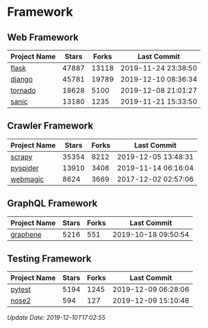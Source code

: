 # Framework

## Web Framework

| Project Name | Stars | Forks | Last Commit |
| ------------ | ----- | ----- | ----------- |
| [flask](https://github.com/pallets/flask) | 47887 | 13118 | 2019-11-24 23:38:50 |
| [django](https://github.com/django/django) | 45781 | 19789 | 2019-12-10 08:36:34 |
| [tornado](https://github.com/tornadoweb/tornado) | 18628 | 5100 | 2019-12-08 21:01:27 |
| [sanic](https://github.com/huge-success/sanic) | 13180 | 1235 | 2019-11-21 15:33:50 |

## Crawler Framework

| Project Name | Stars | Forks | Last Commit |
| ------------ | ----- | ----- | ----------- |
| [scrapy](https://github.com/scrapy/scrapy) | 35354 | 8212 | 2019-12-05 13:48:31 |
| [pyspider](https://github.com/binux/pyspider) | 13910 | 3408 | 2019-11-14 06:16:04 |
| [webmagic](https://github.com/code4craft/webmagic) | 8624 | 3669 | 2017-12-02 02:57:06 |

## GraphQL Framework

| Project Name | Stars | Forks | Last Commit |
| ------------ | ----- | ----- | ----------- |
| [graphene](https://github.com/graphql-python/graphene) | 5216 | 551 | 2019-10-18 09:50:54 |

## Testing Framework

| Project Name | Stars | Forks | Last Commit |
| ------------ | ----- | ----- | ----------- |
| [pytest](https://github.com/pytest-dev/pytest) | 5194 | 1245 | 2019-12-09 06:28:06 |
| [nose2](https://github.com/nose-devs/nose2) | 594 | 127 | 2019-12-09 15:10:48 |

*Update Date: 2019-12-10T17:02:55*